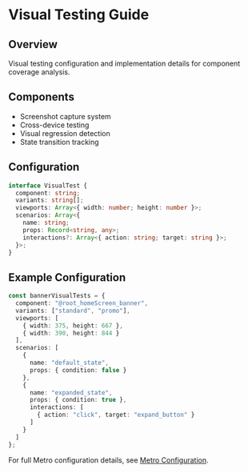 # Visual Testing Guide

## Overview
Visual testing configuration and implementation details for component coverage analysis.

## Components
- Screenshot capture system
- Cross-device testing
- Visual regression detection
- State transition tracking

## Configuration
```typescript
interface VisualTest {
  component: string;
  variants: string[];
  viewports: Array<{ width: number; height: number }>;
  scenarios: Array<{
    name: string;
    props: Record<string, any>;
    interactions?: Array<{ action: string; target: string }>;
  }>;
}
```

## Example Configuration
```typescript
const bannerVisualTests = {
  component: "@root_homeScreen_banner",
  variants: ["standard", "promo"],
  viewports: [
    { width: 375, height: 667 },
    { width: 390, height: 844 }
  ],
  scenarios: [
    {
      name: "default_state",
      props: { condition: false }
    },
    {
      name: "expanded_state",
      props: { condition: true },
      interactions: [
        { action: "click", target: "expand_button" }
      ]
    }
  ]
};
```

For full Metro configuration details, see [Metro Configuration](./METRO_CONFIG.md).
